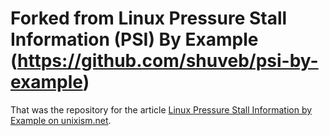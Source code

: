 # Forked from Linux Pressure Stall Information (PSI) By Example (https://github.com/shuveb/psi-by-example)
That was the repository for the article [Linux Pressure Stall Information by Example on unixism.net](https://unixism.net/2019/08/linux-pressure-stall-information-psi-by-example/).
